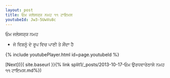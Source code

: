 ```yaml
---
layout: post
title: ਓਮ ਜਲੇਸਯ੍ਯ ਨਮਹ ੧੧ ਟਾਇਮਸ
youtubeId: Jw3-5UwVu8c
---
```

 
 
 ਓਮ ਜਲੇਸਯ੍ਯ ਨਮਹ  
 
 -  ਜੋ ਵਿਸ਼ਨੂੰ ਦੇ ਰੂਪ ਵਿਚ ਪਾਣੀ ਤੇ ਸੌਂਦਾ ਹੈ 
 
  
 
  
 
 
 
 
 
 


{% include youtubePlayer.html id=page.youtubeId %}
 
[Next]({{ site.baseurl }}{% link  split1/_posts/2013-10-17-ਓਮ ਉਰਧਵਾਰੇਠਾਸੇ ਨਮਹ ੧੧ ਟਾਇਮਸ.md%})
 
